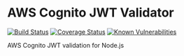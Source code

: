 # AWS Cognito JWT Validator

[![Build Status](https://travis-ci.org/buccfer/aws-cognito-jwt-validator.svg?branch=dev)](https://travis-ci.org/buccfer/aws-cognito-jwt-validator)
[![Coverage Status](https://coveralls.io/repos/github/buccfer/aws-cognito-jwt-validator/badge.svg?branch=dev)](https://coveralls.io/github/buccfer/aws-cognito-jwt-validator?branch=dev)
[![Known Vulnerabilities](https://snyk.io/test/github/buccfer/aws-cognito-jwt-validator/badge.svg?targetFile=package.json)](https://snyk.io/test/github/buccfer/aws-cognito-jwt-validator?targetFile=package.json)

AWS Cognito JWT validation for Node.js

